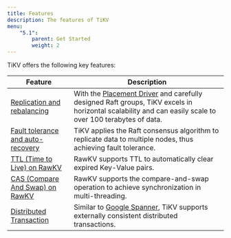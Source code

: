 ```yaml
---
title: Features
description: The features of TiKV
menu:
    "5.1":
        parent: Get Started
        weight: 2
---
```


TiKV offers the following key features:

| Feature                                                 | Description                                                                                                                                                                                             |
| ------------------------------------------------------- | ------------------------------------------------------------------------------------------------------------------------------------------------------------------------------------------------------- |
| [Replication and rebalancing](../replication-and-rebalancing)             | With the [Placement Driver](/docs/3.0/concepts/architecture#placement-driver) and carefully designed Raft groups, TiKV excels in horizontal scalability and can easily scale to over 100 terabytes of data. |
| [Fault tolerance and auto-recovery](../fault-tolerance) | TiKV applies the Raft consensus algorithm to replicate data to multiple nodes, thus achieving fault tolerance.                                                                                              |
| [TTL (Time to Live) on RawKV](../ttl)                   | RawKV supports TTL to automatically clear expired Key-Value pairs.                                                                                                                  |
| [CAS (Compare And Swap) on RawKV](../cas)               | RawKV supports the compare-and-swap operation to achieve synchronization in multi-threading.                                                                          |
| [Distributed Transaction](../distributed-dransaction)   | Similar to [Google Spanner](https://ai.google/research/pubs/pub39966), TiKV supports externally consistent distributed transactions.                                                                  |